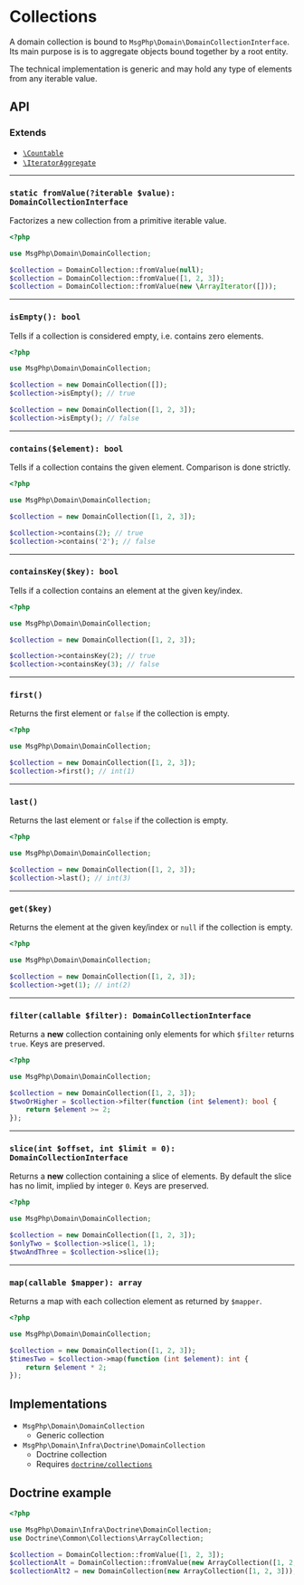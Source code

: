 # Collections

A domain collection is bound to `MsgPhp\Domain\DomainCollectionInterface`. Its main purpose is is to aggregate objects
bound together by a root entity.

The technical implementation is generic and may hold any type of elements from any iterable value.

## API

### Extends

- [`\Countable`](https://secure.php.net/manual/en/class.countable.php)
- [`\IteratorAggregate`](https://secure.php.net/manual/en/class.iteratoraggregate.php)

---

### `static fromValue(?iterable $value): DomainCollectionInterface`

Factorizes a new collection from a primitive iterable value.

```php
<?php

use MsgPhp\Domain\DomainCollection;

$collection = DomainCollection::fromValue(null);
$collection = DomainCollection::fromValue([1, 2, 3]);
$collection = DomainCollection::fromValue(new \ArrayIterator([]));
```

---

### `isEmpty(): bool`

Tells if a collection is considered empty, i.e. contains zero elements.

```php
<?php

use MsgPhp\Domain\DomainCollection;

$collection = new DomainCollection([]);
$collection->isEmpty(); // true

$collection = new DomainCollection([1, 2, 3]);
$collection->isEmpty(); // false
```

---

### `contains($element): bool`

Tells if a collection contains the given element. Comparison is done strictly.

```php
<?php

use MsgPhp\Domain\DomainCollection;

$collection = new DomainCollection([1, 2, 3]);

$collection->contains(2); // true
$collection->contains('2'); // false
```

---

### `containsKey($key): bool`

Tells if a collection contains an element at the given key/index.

```php
<?php

use MsgPhp\Domain\DomainCollection;

$collection = new DomainCollection([1, 2, 3]);

$collection->containsKey(2); // true
$collection->containsKey(3); // false
```

---

### `first()`

Returns the first element or `false` if the collection is empty.

```php
<?php

use MsgPhp\Domain\DomainCollection;

$collection = new DomainCollection([1, 2, 3]);
$collection->first(); // int(1)
```

---

### `last()`

Returns the last element or `false` if the collection is empty.

```php
<?php

use MsgPhp\Domain\DomainCollection;

$collection = new DomainCollection([1, 2, 3]);
$collection->last(); // int(3)
```

---

### `get($key)`

Returns the element at the given key/index or `null` if the collection is empty.

```php
<?php

use MsgPhp\Domain\DomainCollection;

$collection = new DomainCollection([1, 2, 3]);
$collection->get(1); // int(2)
```

---

### `filter(callable $filter): DomainCollectionInterface`

Returns a **new** collection containing only elements for which `$filter` returns `true`. Keys are preserved.

```php
<?php

use MsgPhp\Domain\DomainCollection;

$collection = new DomainCollection([1, 2, 3]);
$twoOrHigher = $collection->filter(function (int $element): bool {
    return $element >= 2;
});
```

---

### `slice(int $offset, int $limit = 0): DomainCollectionInterface`

Returns a **new** collection containing a slice of elements. By default the slice has no limit, implied by integer `0`. Keys are preserved.

```php
<?php

use MsgPhp\Domain\DomainCollection;

$collection = new DomainCollection([1, 2, 3]);
$onlyTwo = $collection->slice(1, 1);
$twoAndThree = $collection->slice(1);
```

---

### `map(callable $mapper): array`

Returns a map with each collection element as returned by `$mapper`.

```php
<?php

use MsgPhp\Domain\DomainCollection;

$collection = new DomainCollection([1, 2, 3]);
$timesTwo = $collection->map(function (int $element): int {
    return $element * 2;
});
```

## Implementations

- `MsgPhp\Domain\DomainCollection`
    - Generic collection
- `MsgPhp\Domain\Infra\Doctrine\DomainCollection`
    - Doctrine collection
    - Requires [`doctrine/collections`](https://packagist.org/packages/doctrine/collections)

## Doctrine example

```php
<?php

use MsgPhp\Domain\Infra\Doctrine\DomainCollection;
use Doctrine\Common\Collections\ArrayCollection;

$collection = DomainCollection::fromValue([1, 2, 3]);
$collectionAlt = DomainCollection::fromValue(new ArrayCollection([1, 2, 3]));
$collectionAlt2 = new DomainCollection(new ArrayCollection([1, 2, 3]));
```


